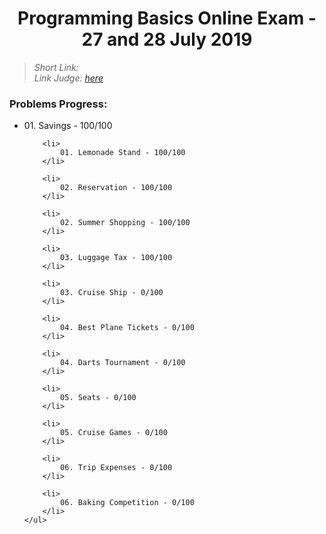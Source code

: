 <h1 align="center">Programming Basics Online Exam - 27 and 28 July 2019</h1>

<blockquote>
    <i>
        Short Link: 
    </i>
    <br>
    <i>
        Link Judge: <a href="https://judge.softuni.bg/Contests/Practice/Index/1753#0">here</a>
    </i>
</blockquote>

<h3>Problems Progress:</h3>
    <ul>
        <li>
            01. Savings - 100/100
        </li>

        <li>
            01. Lemonade Stand - 100/100
        </li>

        <li>
            02. Reservation - 100/100
        </li>

        <li>
            02. Summer Shopping - 100/100
        </li>

        <li>
            03. Luggage Tax - 100/100
        </li>

        <li>
            03. Cruise Ship - 0/100
        </li>

        <li>
            04. Best Plane Tickets - 0/100
        </li>

        <li>
            04. Darts Tournament - 0/100
        </li>

        <li>
            05. Seats - 0/100
        </li>

        <li>
            05. Cruise Games - 0/100
        </li>

        <li>
            06. Trip Expenses - 0/100
        </li>

        <li>
            06. Baking Competition - 0/100
        </li>
    </ul>